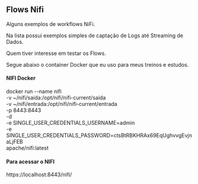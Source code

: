 ## Flows Nifi

Alguns exemplos de workflows NiFi.

Na lista possui exemplos simples de captação de Logs até Streaming de Dados.

Quem tiver interesse em testar os Flows.

Segue abaixo o container Docker que eu uso para meus treinos e estudos.

#### NIFI Docker 
docker run --name nifi \
  -v ~/nifi/saida:/opt/nifi/nifi-current/saida \
  -v ~/nifi/entrada:/opt/nifi/nifi-current/entrada \
  -p 8443:8443 \
  -d \
  -e SINGLE_USER_CREDENTIALS_USERNAME=admin \
  -e SINGLE_USER_CREDENTIALS_PASSWORD=ctsBtRBKHRAx69EqUghvvgEvjnaLjFEB \
  apache/nifi:latest

#### Para acessar o NIFI
 https://localhost:8443/nifi/ 
